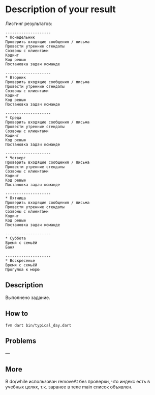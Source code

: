 # Description of your result

Листинг результатов:

```
--------------------
* Понедельник
Проверить входящие сообщения / письма
Провести утренние стендапы
Созвоны с клиентами
Кодинг
Код ревью
Постановка задач команде

--------------------
* Вторник
Проверить входящие сообщения / письма
Провести утренние стендапы
Созвоны с клиентами
Кодинг
Код ревью
Постановка задач команде

--------------------
* Среда
Проверить входящие сообщения / письма
Провести утренние стендапы
Созвоны с клиентами
Кодинг
Код ревью
Постановка задач команде

--------------------
* Четверг
Проверить входящие сообщения / письма
Провести утренние стендапы
Созвоны с клиентами
Кодинг
Код ревью
Постановка задач команде

--------------------
* Пятница
Проверить входящие сообщения / письма
Провести утренние стендапы
Созвоны с клиентами
Кодинг
Код ревью
Постановка задач команде

--------------------
* Суббота
Время с семьёй
Баня

--------------------
* Воскресенье
Время с семьёй
Прогулка к морю
```

## Description

Выполнено задание.

## How to

`fvm dart bin/typical_day.dart`

## Problems

—

## More

В do/while использован removeAt без проверки, что индекс есть в учебных целях, т.к. заранее в теле main список объявлен.
